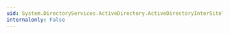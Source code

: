 ```yaml
---
uid: System.DirectoryServices.ActiveDirectory.ActiveDirectoryInterSiteTransport.BridgeAllSiteLinks
internalonly: False
---
```

